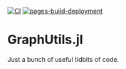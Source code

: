 [![CI](https://github.com/sisl/GraphUtils.jl/actions/workflows/ci.yml/badge.svg)](https://github.com/sisl/GraphUtils.jl/actions/workflows/ci.yml)
[![pages-build-deployment](https://github.com/sisl/GraphUtils.jl/actions/workflows/pages/pages-build-deployment/badge.svg)](https://github.com/sisl/GraphUtils.jl/actions/workflows/pages/pages-build-deployment)

# GraphUtils.jl
Just a bunch of useful tidbits of code.
